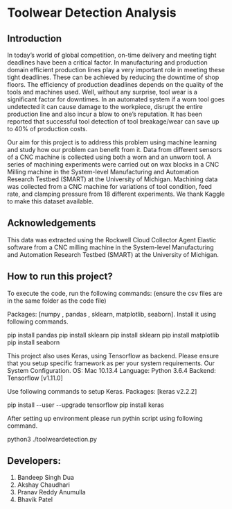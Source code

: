 # Toolwear Detection Analysis

## Introduction
In today’s world of global competition, on-time delivery and meeting tight deadlines have been a critical factor. In manufacturing and production domain efficient production lines play a very important role in meeting these tight deadlines. These can be achieved by reducing the downtime of shop floors. The efficiency of production deadlines depends on the quality of the tools and machines used. Well, without any surprise, tool wear is a significant factor for downtimes. In an automated system if a worn tool goes undetected it can cause damage to the workpiece, disrupt the entire production line and also incur a blow to one’s reputation. It has been reported that successful tool detection of tool breakage/wear can save up to 40% of production costs.

Our aim for this project is to address this problem using machine learning and study how our problem can benefit from it. Data from different sensors of a CNC machine is collected using both a worn and an unworn tool. A series of machining experiments were carried out on wax blocks in a CNC Milling machine in the System-level Manufacturing and Automation Research Testbed (SMART) at the University of Michigan. Machining data was collected from a CNC machine for variations of tool condition, feed rate, and clamping pressure from 18 different experiments. We thank Kaggle to make this dataset available.

## Acknowledgements
This data was extracted using the Rockwell Cloud Collector Agent Elastic software from a CNC milling machine in the System-level Manufacturing and Automation Research Testbed (SMART) at the University of Michigan.

## How to run this project?

To execute the code, run the following commands: (ensure the csv files are in the same folder as the code file)

Packages: [numpy , pandas , sklearn, matplotlib, seaborn]. Install it using following commands.

pip install pandas
pip install sklearn
pip install sklearn
pip install matplotlib
pip install seaborn

This project also uses Keras, using Tensorflow as backend. Please ensure that you setup specific framework as per your system requirements.
Our System Configuration.
OS: Mac 10.13.4
Language: Python 3.6.4
Backend: Tensorflow [v1.11.0]

Use following commands to setup Keras.
Packages: [keras v2.2.2]

pip install --user --upgrade tensorflow
pip install keras

After setting up environment please run pythin script using following command.

python3 ./toolweardetection.py

## Developers:
1. Bandeep Singh Dua
2. Akshay Chaudhari
3. Pranav Reddy Anumulla
4. Bhavik Patel
